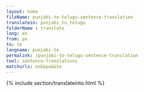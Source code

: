 ```yaml
---
layout: home
fileName: punjabi-to-telugu-sentence-translation
translatein: punjabi_to_telugu
folderName : translate
lang: en
from: pa
to: te
langname: punjabi-to
permalink: /punjabi-to-telugu-sentence-translation
tool: sentence-translations
matchurls: en&&pa&&te
---
```

{% include section/translateinto.html %}

